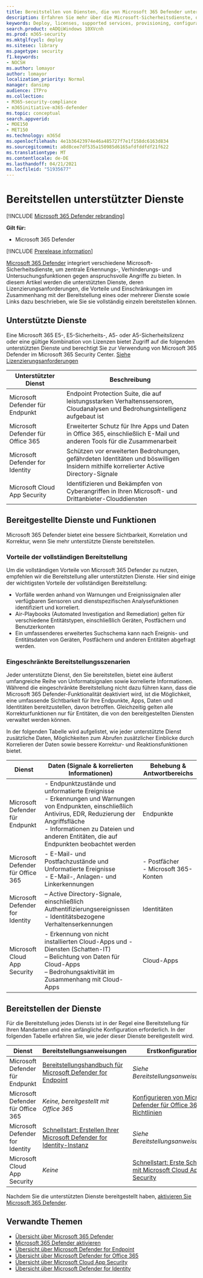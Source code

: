```yaml
---
title: Bereitstellen von Diensten, die von Microsoft 365 Defender unterstützt werden
description: Erfahren Sie mehr über die Microsoft-Sicherheitsdienste, die von Microsoft 365 Defender integriert werden können, deren Lizenzierungsanforderungen und Bereitstellungsverfahren
keywords: Deploy, licenses, supported services, provisioning, configuration Microsoft 365 Defender, M365, license eligibility, Microsoft Defender for Endpoint, Microsoft Defender for Office 365, Microsoft Defender for Identity, Microsoft Cloud App Security, MCAS, E5, A5, EMS
search.product: eADQiWindows 10XVcnh
ms.prod: m365-security
ms.mktglfcycl: deploy
ms.sitesec: library
ms.pagetype: security
f1.keywords:
- NOCSH
ms.author: lomayor
author: lomayor
localization_priority: Normal
manager: dansimp
audience: ITPro
ms.collection:
- M365-security-compliance
- m365initiative-m365-defender
ms.topic: conceptual
search.appverid:
- MOE150
- MET150
ms.technology: m365d
ms.openlocfilehash: 4e1b36423974e46a485727f7e1f158dc6163d834
ms.sourcegitcommit: a8d8cee7df535a150985d6165afdfddfdf21f622
ms.translationtype: MT
ms.contentlocale: de-DE
ms.lasthandoff: 04/21/2021
ms.locfileid: "51935677"
---
```

# <a name="deploy-supported-services"></a>Bereitstellen unterstützter Dienste

[!INCLUDE [Microsoft 365 Defender rebranding](../includes/microsoft-defender.md)]


**Gilt für:**
- Microsoft 365 Defender

[!INCLUDE [Prerelease information](../includes/prerelease.md)]

[Microsoft 365 Defender](microsoft-365-defender.md) integriert verschiedene Microsoft-Sicherheitsdienste, um zentrale Erkennungs-, Verhinderungs- und Untersuchungsfunktionen gegen anspruchsvolle Angriffe zu bieten. In diesem Artikel werden die unterstützten Dienste, deren Lizenzierungsanforderungen, die Vorteile und Einschränkungen im Zusammenhang mit der Bereitstellung eines oder mehrerer Dienste sowie Links dazu beschrieben, wie Sie sie vollständig einzeln bereitstellen können.

## <a name="supported-services"></a>Unterstützte Dienste
Eine Microsoft 365 E5-, E5-Sicherheits-, A5- oder A5-Sicherheitslizenz oder eine gültige Kombination von Lizenzen bietet Zugriff auf die folgenden unterstützten Dienste und berechtigt Sie zur Verwendung von Microsoft 365 Defender im Microsoft 365 Security Center. [Siehe Lizenzierungsanforderungen](prerequisites.md#licensing-requirements)

| Unterstützter Dienst | Beschreibung |
| ------ | ------ |
| Microsoft Defender für Endpunkt | Endpoint Protection Suite, die auf leistungsstarken Verhaltenssensoren, Cloudanalysen und Bedrohungsintelligenz aufgebaut ist |
|Microsoft Defender für Office 365 | Erweiterter Schutz für Ihre Apps und Daten in Office 365, einschließlich E-Mail und anderen Tools für die Zusammenarbeit |
| Microsoft Defender for Identity | Schützen vor erweiterten Bedrohungen, gefährdeten Identitäten und böswilligen Insidern mithilfe korrelierter Active Directory-Signale |
| Microsoft Cloud App Security | Identifizieren und Bekämpfen von Cyberangriffen in Ihren Microsoft- und Drittanbieter-Clouddiensten |

## <a name="deployed-services-and-functionality"></a>Bereitgestellte Dienste und Funktionen
Microsoft 365 Defender bietet eine bessere Sichtbarkeit, Korrelation und Korrektur, wenn Sie mehr unterstützte Dienste bereitstellen.

### <a name="benefits-of-full-deployment"></a>Vorteile der vollständigen Bereitstellung
Um die vollständigen Vorteile von Microsoft 365 Defender zu nutzen, empfehlen wir die Bereitstellung aller unterstützten Dienste. Hier sind einige der wichtigsten Vorteile der vollständigen Bereitstellung:
- Vorfälle werden anhand von Warnungen und Ereignissignalen aller verfügbaren Sensoren und dienstspezifischen Analysefunktionen identifiziert und korreliert.
- Air-Playbooks (Automated Investigation and Remediation) gelten für verschiedene Entitätstypen, einschließlich Geräten, Postfächern und Benutzerkonten
- Ein umfassenderes erweitertes Suchschema kann nach Ereignis- und Entitätsdaten von Geräten, Postfächern und anderen Entitäten abgefragt werden.

### <a name="limited-deployment-scenarios"></a>Eingeschränkte Bereitstellungsszenarien
Jeder unterstützte Dienst, den Sie bereitstellen, bietet eine äußerst umfangreiche Reihe von Unformatsignalen sowie korrelierte Informationen. Während die eingeschränkte Bereitstellung nicht dazu führen kann, dass die Microsoft 365 Defender-Funktionalität deaktiviert wird, ist die Möglichkeit, eine umfassende Sichtbarkeit für Ihre Endpunkte, Apps, Daten und Identitäten bereitzustellen, davon betroffen. Gleichzeitig gelten alle Korrekturfunktionen nur für Entitäten, die von den bereitgestellten Diensten verwaltet werden können.

In der folgenden Tabelle wird aufgelistet, wie jeder unterstützte Dienst zusätzliche Daten, Möglichkeiten zum Abrufen zusätzlicher Einblicke durch Korrelieren der Daten sowie bessere Korrektur- und Reaktionsfunktionen bietet.

| Dienst | Daten (Signale & korrelierten Informationen) | Behebung & Antwortbereichs |
| ------ | ------ | ------ |
| Microsoft Defender für Endpunkt | - Endpunktzustände und unformatierte Ereignisse<br />- Erkennungen und Warnungen von Endpunkten, einschließlich Antivirus, EDR, Reduzierung der Angriffsfläche<br />- Informationen zu Dateien und anderen Entitäten, die auf Endpunkten beobachtet werden | Endpunkte |
|Microsoft Defender für Office 365 | - E-Mail- und Postfachzustände und Unformatierte Ereignisse<br />- E-Mail-, Anlagen- und Linkerkennungen | - Postfächer<br />- Microsoft 365-Konten |
| Microsoft Defender for Identity | – Active Directory-Signale, einschließlich Authentifizierungsereignissen<br />- Identitätsbezogene Verhaltenserkennungen | Identitäten |
| Microsoft Cloud App Security | - Erkennung von nicht installierten Cloud-Apps und -Diensten (Schatten-IT)<br />– Belichtung von Daten für Cloud-Apps<br />– Bedrohungsaktivität im Zusammenhang mit Cloud-Apps | Cloud-Apps |

## <a name="deploy-the-services"></a>Bereitstellen der Dienste
Für die Bereitstellung jedes Diensts ist in der Regel eine Bereitstellung für Ihren Mandanten und eine anfängliche Konfiguration erforderlich. In der folgenden Tabelle erfahren Sie, wie jeder dieser Dienste bereitgestellt wird.

| Dienst | Bereitstellungsanweisungen | Erstkonfiguration |
| ------ | ------ | ------ |
| Microsoft Defender für Endpunkt | [Bereitstellungshandbuch für Microsoft Defender for Endpoint](../defender-endpoint/deployment-phases.md) | *Siehe Bereitstellungsanweisungen* |
|Microsoft Defender für Office 365 | *Keine, bereitgestellt mit Office 365* | [Konfigurieren von Microsoft Defender für Office 365-Richtlinien](/microsoft-365/security/office-365-security/defender-for-office-365#configure-atp-policies) |
| Microsoft Defender for Identity | [Schnellstart: Erstellen Ihrer Microsoft Defender for Identity-Instanz](/azure-advanced-threat-protection/install-atp-step1) | *Siehe Bereitstellungsanweisungen* |
| Microsoft Cloud App Security | *Keine* | [Schnellstart: Erste Schritte mit Microsoft Cloud App Security](/cloud-app-security/getting-started-with-cloud-app-security) |

Nachdem Sie die unterstützten Dienste bereitgestellt haben, [aktivieren Sie Microsoft 365 Defender](m365d-enable.md).

## <a name="related-topics"></a>Verwandte Themen

- [Übersicht über Microsoft 365 Defender](microsoft-365-defender.md)
- [Microsoft 365 Defender aktivieren](m365d-enable.md)
- [Übersicht über Microsoft Defender for Endpoint](../defender-endpoint/microsoft-defender-endpoint.md)
- [Übersicht über Microsoft Defender for Office 365](../office-365-security/defender-for-office-365.md)
- [Übersicht über Microsoft Cloud App Security](/cloud-app-security/what-is-cloud-app-security)
- [Übersicht über Microsoft Defender for Identity](/azure-advanced-threat-protection/what-is-atp)

